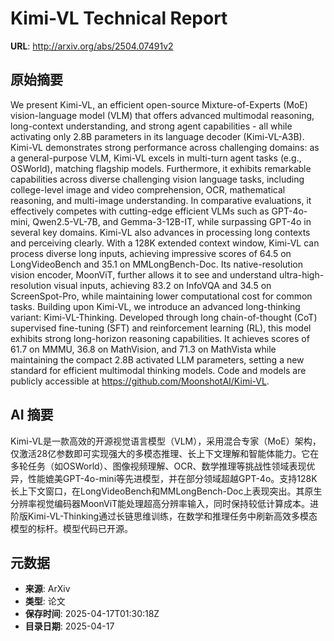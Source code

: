 # Kimi-VL Technical Report

**URL**: http://arxiv.org/abs/2504.07491v2

## 原始摘要

We present Kimi-VL, an efficient open-source Mixture-of-Experts (MoE)
vision-language model (VLM) that offers advanced multimodal reasoning,
long-context understanding, and strong agent capabilities - all while
activating only 2.8B parameters in its language decoder (Kimi-VL-A3B). Kimi-VL
demonstrates strong performance across challenging domains: as a
general-purpose VLM, Kimi-VL excels in multi-turn agent tasks (e.g., OSWorld),
matching flagship models. Furthermore, it exhibits remarkable capabilities
across diverse challenging vision language tasks, including college-level image
and video comprehension, OCR, mathematical reasoning, and multi-image
understanding. In comparative evaluations, it effectively competes with
cutting-edge efficient VLMs such as GPT-4o-mini, Qwen2.5-VL-7B, and
Gemma-3-12B-IT, while surpassing GPT-4o in several key domains. Kimi-VL also
advances in processing long contexts and perceiving clearly. With a 128K
extended context window, Kimi-VL can process diverse long inputs, achieving
impressive scores of 64.5 on LongVideoBench and 35.1 on MMLongBench-Doc. Its
native-resolution vision encoder, MoonViT, further allows it to see and
understand ultra-high-resolution visual inputs, achieving 83.2 on InfoVQA and
34.5 on ScreenSpot-Pro, while maintaining lower computational cost for common
tasks. Building upon Kimi-VL, we introduce an advanced long-thinking variant:
Kimi-VL-Thinking. Developed through long chain-of-thought (CoT) supervised
fine-tuning (SFT) and reinforcement learning (RL), this model exhibits strong
long-horizon reasoning capabilities. It achieves scores of 61.7 on MMMU, 36.8
on MathVision, and 71.3 on MathVista while maintaining the compact 2.8B
activated LLM parameters, setting a new standard for efficient multimodal
thinking models. Code and models are publicly accessible at
https://github.com/MoonshotAI/Kimi-VL.


## AI 摘要

Kimi-VL是一款高效的开源视觉语言模型（VLM），采用混合专家（MoE）架构，仅激活28亿参数即可实现强大的多模态推理、长上下文理解和智能体能力。它在多轮任务（如OSWorld）、图像视频理解、OCR、数学推理等挑战性领域表现优异，性能媲美GPT-4o-mini等先进模型，并在部分领域超越GPT-4o。支持128K长上下文窗口，在LongVideoBench和MMLongBench-Doc上表现突出。其原生分辨率视觉编码器MoonViT能处理超高分辨率输入，同时保持较低计算成本。进阶版Kimi-VL-Thinking通过长链思维训练，在数学和推理任务中刷新高效多模态模型的标杆。模型代码已开源。

## 元数据

- **来源**: ArXiv
- **类型**: 论文
- **保存时间**: 2025-04-17T01:30:18Z
- **目录日期**: 2025-04-17
